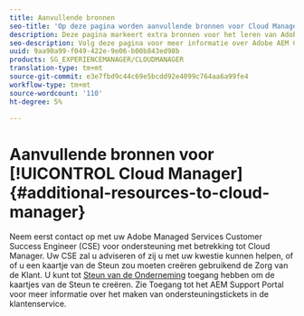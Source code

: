 ```yaml
---
title: Aanvullende bronnen
seo-title: 'Op deze pagina worden aanvullende bronnen voor Cloud Manager beschreven. '
description: Deze pagina markeert extra bronnen voor het leren van Adobe AEM Cloud Manager.
seo-description: Volg deze pagina voor meer informatie over Adobe AEM Cloud Manager.
uuid: 9aa90a99-f049-422e-9e06-b00b843ed98b
products: SG_EXPERIENCEMANAGER/CLOUDMANAGER
translation-type: tm+mt
source-git-commit: e3e7fbd9c44c69e5bcdd92e4099c764aa6a99fe4
workflow-type: tm+mt
source-wordcount: '110'
ht-degree: 5%

---
```



# Aanvullende bronnen voor [!UICONTROL Cloud Manager]{#additional-resources-to-cloud-manager}

Neem eerst contact op met uw Adobe Managed Services Customer Success Engineer (CSE) voor ondersteuning met betrekking tot Cloud Manager.
Uw CSE zal u adviseren of zij u met uw kwestie kunnen helpen, of of u een kaartje van de Steun zou moeten creëren gebruikend de Zorg van de Klant.
U kunt tot [Steun van de Onderneming](https://helpx.adobe.com/nl/contact/enterprise-support.ec.html) toegang hebben om de kaartjes van de Steun te creëren. Zie Toegang tot het AEM Support Portal voor meer informatie over het maken van ondersteuningstickets in de klantenservice.

